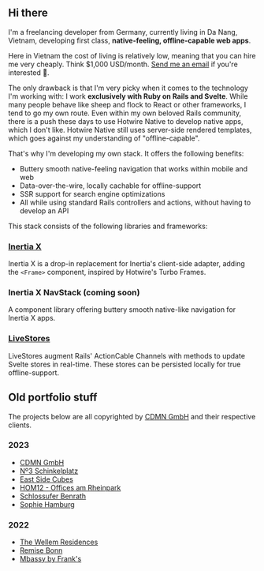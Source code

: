 ## Hi there

I'm a freelancing developer from Germany, currently living in Da Nang, Vietnam, developing first class, **native-feeling, offline-capable web apps**.

Here in Vietnam the cost of living is relatively low, meaning that you can hire me very cheaply. Think $1,000 USD/month. [Send me an email](mailto:hello@buhrmi.de) if you're interested 🤪.

The only drawback is that I'm very picky when it comes to the technology I'm working with: I work **exclusively with Ruby on Rails and Svelte**. While many people behave like sheep and flock to React or other frameworks, I tend to go my own route. Even within my own beloved Rails community, there is a push these days to use Hotwire Native to develop native apps, which I don't like. Hotwire Native still uses server-side rendered templates, which goes against my understanding of "offline-capable".

That's why I'm developing my own stack. It offers the following benefits:

- Buttery smooth native-feeling navigation that works within mobile and web
- Data-over-the-wire, locally cachable for offline-support
- SSR support for search engine optimizations
- All while using standard Rails controllers and actions, without having to develop an API

This stack consists of the following libraries and frameworks:

### [Inertia X](https://github.com/buhrmi/inertiax)

Inertia X is a drop-in replacement for Inertia's client-side adapter, adding the `<Frame>` component, inspired by Hotwire's Turbo Frames.

### Inertia X NavStack (coming soon)

A component library offering buttery smooth native-like navigation for Inertia X apps.

### [LiveStores](https://github.com/buhrmi/livestores)

LiveStores augment Rails' ActionCable Channels with methods to update Svelte stores in real-time. These stores can be persisted locally for true offline-support.

## Old portfolio stuff

The projects below are all copyrighted by [CDMN GmbH](https://cdmn.de) and their respective clients.

### 2023

- [CDMN GmbH](https://cdmn.de)
- [Nº3 Schinkelplatz](https://no3-schinkelplatz.cdmn.de/en)
- [East Side Cubes](https://www.east-side-cubes.de)
- [HOM12 - Offices am Rheinpark](https://www.hom12.de)
- [Schlossufer Benrath](https://www.schlossufer-benrath.de)
- [Sophie Hamburg](https://sophie.hamburg)

### 2022

- [The Wellem Residences](https://www.thewellemresidences.com)
- [Remise Bonn](https://www.remise-bonn.de)
- [Mbassy by Frank's](https://www.mbassybyfranks.com)

